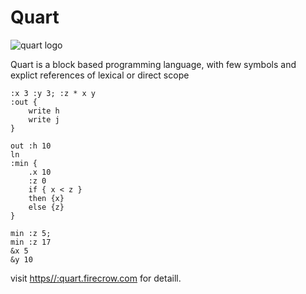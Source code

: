 # Quart

![quart logo](https://quart.firecrow.com/quart-logo128.png)


Quart is a block based programming language, with few symbols and explict references of lexical or direct scope


```
:x 3 :y 3; :z * x y
:out {
    write h
    write j
}

out :h 10
ln
:min {
    .x 10 
    :z 0 
    if { x < z } 
    then {x} 
    else {z}
} 

min :z 5; 
min :z 17
&x 5 
&y 10
```

visit [https//:quart.firecrow.com](https://quart.firecrow.com) for detaill.
